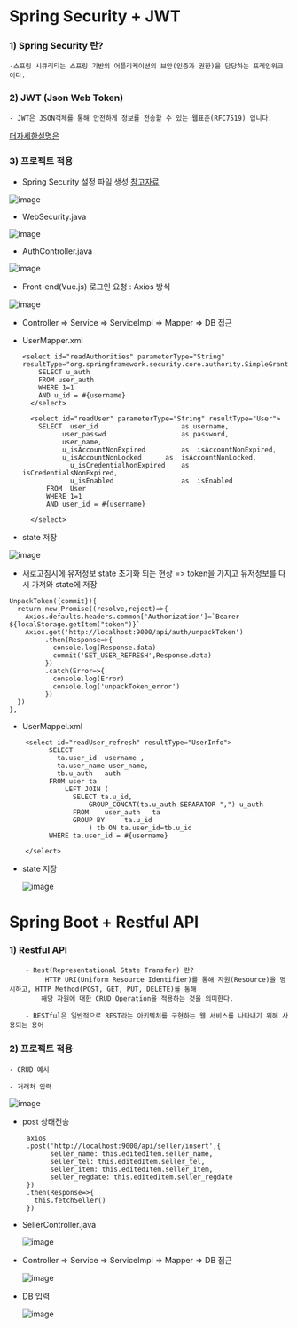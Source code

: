 # Spring Security + JWT 



### 1) Spring Security 란?

    -스프링 시큐리티는 스프링 기반의 어플리케이션의 보안(인증과 권한)을 담당하는 프레임워크이다.  

### 2) JWT (Json Web Token)
    - JWT은 JSON객체를 통해 안전하게 정보를 전송할 수 있는 웹표준(RFC7519) 입니다.
    
  [더자세한설명은](https://webfirewood.tistory.com/m/115?category=694472 "Spring Security 와 JWT에 관한 설명 입니다.")


### 3) 프로젝트 적용
   
   - Spring Security 설정 파일 생성
    [참고자료](https://bezkoder.com/spring-boot-jwt-mysql-spring-security-architecture/)
   
   ![image](https://user-images.githubusercontent.com/66682208/98387965-7203ce00-2095-11eb-9979-e8c42b0e9420.png)

  
  - WebSecurity.java

  ![image](https://user-images.githubusercontent.com/66682208/98389995-2d2d6680-2098-11eb-86a7-b1265c6d8111.png)

  
  - AuthController.java
  
  ![image](https://user-images.githubusercontent.com/66682208/98391193-a8434c80-2099-11eb-9538-830e01089a3b.png)


  - Front-end(Vue.js) 로그인 요청 : Axios 방식
  
  ![image](https://user-images.githubusercontent.com/66682208/98391975-b5ad0680-209a-11eb-8d3e-a8746cb25901.png)



  - Controller => Service => ServiceImpl => Mapper => DB 접근 
    
    
    
  - UserMapper.xml
  
        <select id="readAuthorities" parameterType="String" resultType="org.springframework.security.core.authority.SimpleGrantedAuthority">
            SELECT u_auth
            FROM user_auth
            WHERE 1=1
            AND u_id = #{username}
          </select>

          <select id="readUser" parameterType="String" resultType="User">
            SELECT  user_id 					as username,
                  user_passwd					as password,	
                  user_name,
                  u_isAccountNonExpired 		as 	isAccountNonExpired,
                  u_isAccountNonLocked 		as 	isAccountNonLocked,
                    u_isCredentialNonExpired 	as 	isCredentialsNonExpired,
                    u_isEnabled 				as 	isEnabled
              FROM	User
              WHERE 1=1
              AND user_id = #{username}

          </select>

   
   - state 저장
   
   ![image](https://user-images.githubusercontent.com/66682208/98392202-058bcd80-209b-11eb-9154-83dd98f40b1a.png)
   
   
   - 새로고침시에 유저정보 state 초기화 되는 현상
      => token을 가지고 유저정보를 다시 가져와 state에 저장  
      
    
    UnpackToken({commit}){
      return new Promise((resolve,reject)=>{
        Axios.defaults.headers.common['Authorization']=`Bearer ${localStorage.getItem("token")}`
        Axios.get('http://localhost:9000/api/auth/unpackToken')
             .then(Response=>{
               console.log(Response.data)
               commit('SET_USER_REFRESH',Response.data)
             })
             .catch(Error=>{
               console.log(Error)
               console.log('unpackToken_error')
             })
      })
    },
   
   
   
   - UserMappel.xml
   
   
   <!-- 회원 정보 불러오기(새로고침) -->
        <select id="readUser_refresh" resultType="UserInfo">
              SELECT 
                ta.user_id	username ,
                ta.user_name user_name,
                tb.u_auth	auth	
              FROM user ta
                  LEFT JOIN ( 
                    SELECT ta.u_id,
                        GROUP_CONCAT(ta.u_auth SEPARATOR ",") u_auth
                    FROM 	user_auth	ta
                    GROUP BY	 ta.u_id
                        ) tb ON ta.user_id=tb.u_id
              WHERE	ta.user_id = #{username}

        </select>
    
    
    
    
    
   - state 저장
   
   
    
      ![image](https://user-images.githubusercontent.com/66682208/98393061-20ab0d00-209c-11eb-8d28-f4184c2aff4e.png)
      
      
      
      
      
      
      
 # Spring Boot + Restful API

 
  ### 1) Restful API

        - Rest(Representational State Transfer) 란? 
             HTTP URI(Uniform Resource Identifier)를 통해 자원(Resource)을 명시하고, HTTP Method(POST, GET, PUT, DELETE)를 통해 
            해당 자원에 대한 CRUD Operation을 적용하는 것을 의미한다.
           
        - RESTful은 일반적으로 REST라는 아키텍처를 구현하는 웹 서비스를 나타내기 위해 사용되는 용어





  ### 2) 프로젝트 적용
 
    - CRUD 예시
        
    - 거래처 입력
   
   ![image](https://user-images.githubusercontent.com/66682208/99974109-d63bc700-2de3-11eb-8dc3-84bb6f3300ac.png)

    
   - post 상태전송
        
          axios
          .post('http://localhost:9000/api/seller/insert',{
                seller_name: this.editedItem.seller_name,
                seller_tel: this.editedItem.seller_tel,
                seller_item: this.editedItem.seller_item,
                seller_regdate: this.editedItem.seller_regdate
          })
          .then(Response=>{
            this.fetchSeller()
          })
          
          
          
          
   - SellerController.java
          
        ![image](https://user-images.githubusercontent.com/66682208/99972771-49dcd480-2de2-11eb-8ccd-bd7667db0d25.png)
          
          
   - Controller => Service => ServiceImpl => Mapper => DB 접근 
   
        ![image](https://user-images.githubusercontent.com/66682208/99973658-57468e80-2de3-11eb-8c54-3f3d00418c1f.png)
            
   - DB 입력
            
        ![image](https://user-images.githubusercontent.com/66682208/99973776-79d8a780-2de3-11eb-8d5c-73e4d9d36ad8.png)

            
